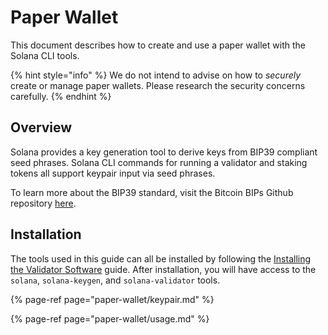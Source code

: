 # Paper Wallet

This document describes how to create and use a paper wallet with the Solana CLI tools.

{% hint style="info" %}
We do not intend to advise on how to *securely* create or manage paper wallets. Please research the security concerns carefully.
{% endhint %}

## Overview

Solana provides a key generation tool to derive keys from BIP39 compliant seed phrases. Solana CLI commands for running a validator and staking tokens all support keypair input via seed phrases.

To learn more about the BIP39 standard, visit the Bitcoin BIPs Github repository [here](https://github.com/bitcoin/bips/blob/master/bip-0039.mediawiki).

## Installation

The tools used in this guide can all be installed by following the [Installing the Validator Software](running-validator/validator-software.md) guide. After installation, you will have access to the `solana`, `solana-keygen`, and `solana-validator` tools.

{% page-ref page="paper-wallet/keypair.md" %}

{% page-ref page="paper-wallet/usage.md" %}
